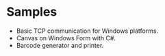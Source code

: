 # Samples

* Basic TCP communication for Windows platforms.
* Canvas on Windows Form with C#.
* Barcode generator and printer.
